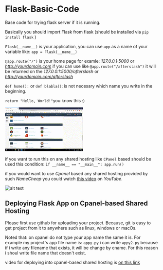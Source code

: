 # Flask-Basic-Code  	
Base code for trying flask server if it is running.

Basically you should import Flask from flask (should be installed via `pip install flask` )

`Flask(__name__)` is your application, you can use `app` as a name of your variable like: `app = Flask(__name__)`

`@app.route("/")` is your home page for examle: *127.0.0.1:5000* or *http://yourdomain.com* if you can use like `@app.route("/afterslash")` it will be returned on the *127.0.0.1:5000/afterslash* or *http://yourdomain.com/afterslash*

`def home():` or `def blabla():`is not necesary which name you write in the beginning.

`return "Hello, World!"`you know this :)

![](ss/flask_youtube.gif)

if you want to run this on any shared hosting like `CPanel` based should be used this condition: `if __name__ == "__main__": app.run()`

if you would want to use *Cpanel* based any shared hosting provided by such *NameCheap* you could watch [this video](https://youtu.be/JZ4Y-NY71uY) on *YouTube*. 

![alt text](https://github.com/inceabdullah/Flask-Basic-Code/blob/master/flaskcpanel.png)

## Deploying Flask App on Cpanel-based Shared Hosting

Please first use github for uploading your project. Because, git is easy to get project from it to anywhere such as linux, windows or macOs.

Noted that: on cpanel do not type your app name the same it is. For example my project's app file name is: `appy.py` i can write `appy2.py` because if i write any filename that exists, it will be change by cname. For this reason i shoul write file name that doesn't exist.

video for deploying into cpanel-based shared hosting is [on this link](https://github.com/inceabdullah/Flask-Basic-Code)
